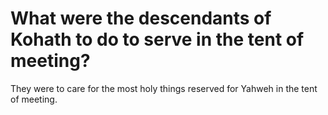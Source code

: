 # What were the descendants of Kohath to do to serve in the tent of meeting?

They were to care for the most holy things reserved for Yahweh in the tent of meeting.
